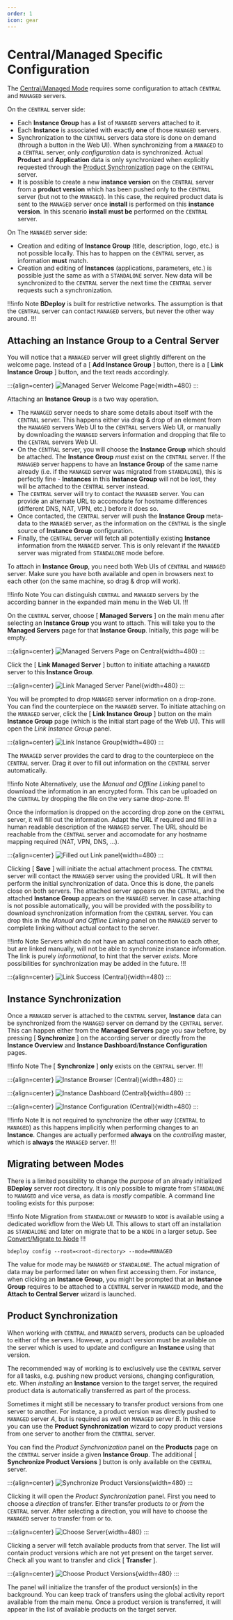 ```yaml
---
order: 1
icon: gear
---
```


# Central/Managed Specific Configuration

The [Central/Managed Mode](/setup/master/#modes-of-operation) requires some configuration to attach `CENTRAL` and `MANAGED` servers.

On the `CENTRAL` server side:

- Each **Instance Group** has a list of `MANAGED` servers attached to it.
- Each **Instance** is associated with exactly **one** of those `MANAGED` servers.
- Synchronization to the `CENTRAL` servers data store is done on demand (through a button in the Web UI). When synchronizing from a `MANAGED` to a `CENTRAL` server, only _configuration_ data is synchronized. Actual **Product** and **Application** data is only synchronized when explicitly requested through the [Product Synchronization](/user/central/#product-synchronization) page on the `CENTRAL` server.
- It is possible to create a new **instance version** on the `CENTRAL` server from a **product version** which has been pushed only to the `CENTRAL` server (but not to the `MANAGED`). In this case, the required product data is sent to the `MANAGED` server once **install** is performed on this **instance version**. In this scenario **install** **must be** performed on the `CENTRAL` server.

On The `MANAGED` server side:

- Creation and editing of **Instance Group** (title, description, logo, etc.) is not possible locally. This has to happen on the `CENTRAL` server, as information **must** match.
- Creation and editing of **Instances** (applications, parameters, etc.) is possible just the same as with a `STANDALONE` server. New data will be synchronized to the `CENTRAL` server the next time the `CENTRAL` server requests such a synchronization.

!!!info Note
**BDeploy** is built for restrictive networks. The assumption is that the `CENTRAL` server can contact `MANAGED` servers, but never the other way around.
!!!

## Attaching an Instance Group to a Central Server

You will notice that a `MANAGED` server will greet slightly different on the welcome page. Instead of a [ **Add Instance Group** ] button, there is a [ **Link Instance Group** ] button, and the text reads accordingly.

:::{align=center}
![Managed Server Welcome Page](/images/Doc_ManagedEmpty.png){width=480}
:::

Attaching an **Instance Group** is a two way operation.

- The `MANAGED` server needs to share some details about itself with the `CENTRAL` server. This happens either via drag & drop of an element from the `MANAGED` servers Web UI to the `CENTRAL` servers Web UI, or manually by downloading the `MANAGED` servers information and dropping that file to the `CENTRAL` servers Web UI.
- On the `CENTRAL` server, you will choose the **Instance Group** which should be attached. The **Instance Group** _must_ exist on the `CENTRAL` server. If the `MANAGED` server happens to have an **Instance Group** of the same name already (i.e. if the `MANAGED` server was migrated from `STANDALONE`), this is perfectly fine - **Instances** in this **Instance Group** will not be lost, they will be attached to the `CENTRAL` server instead.
- The `CENTRAL` server will try to contact the `MANAGED` server. You can provide an alternate URL to accomodate for hostname differences (different DNS, NAT, VPN, etc.) before it does so.
- Once contacted, the `CENTRAL` server will push the **Instance Group** meta-data to the `MANAGED` server, as the information on the `CENTRAL` is the single source of **Instance Group** configuration.
- Finally, the `CENTRAL` server will fetch all potentially existing **Instance** information from the `MANAGED` server. This is only relevant if the `MANAGED` server was migrated from `STANDALONE` mode before.

To attach in **Instance Group**, you need both Web UIs of `CENTRAL` and `MANAGED` server. Make sure you have both available and open in browsers next to each other (on the same machine, so drag & drop will work).

!!!info Note
You can distinguish `CENTRAL` and `MANAGED` servers by the according banner in the expanded main menu in the Web UI.
!!!

On the `CENTRAL` server, choose [ **Managed Servers** ] on the main menu after selecting an **Instance Group** you want to attach. This will take you to the **Managed Servers** page for that **Instance Group**. Initially, this page will be empty.

:::{align=center}
![Managed Servers Page on Central](/images/Doc_CentralEmptyServers.png){width=480}
:::

Click the [ **Link Managed Server** ] button to initiate attaching a `MANAGED` server to this **Instance Group**.

:::{align=center}
![Link Managed Server Panel](/images/Doc_CentralLinkServer.png){width=480}
:::

You will be prompted to drop `MANAGED` server information on a drop-zone. You can find the counterpiece on the `MANAGED` server. To initiate attaching on the `MANAGED` server, click the [ **Link Instance Group** ] button on the main **Instance Group** page (which is the initial start page of the Web UI). This will open the _Link Instance Group_ panel.

:::{align=center}
![Link Instance Group](/images/Doc_ManagedLinkGroup.png){width=480}
:::

The `MANAGED` server provides the card to drag to the counterpiece on the `CENTRAL` server. Drag it over to fill out information on the `CENTRAL` server automatically.

!!!info Note
Alternatively, use the _Manual and Offline Linking_ panel to download the information in an encrypted form. This can be uploaded on the `CENTRAL` by dropping the file on the very same drop-zone.
!!!

Once the information is dropped on the according drop zone on the `CENTRAL` server, it will fill out the information. Adapt the URL if required and fill in a human readable description of the `MANAGED` server. The URL should be reachable from the `CENTRAL` server and accomodate for any hostname mapping required (NAT, VPN, DNS, ...).

:::{align=center}
![Filled out Link panel](/images/Doc_CentralLinkServerFilled.png){width=480}
:::

Clicking [ **Save** ] will initiate the actual attachment process. The `CENTRAL` server will contact the `MANAGED` server using the provided URL. It will then perform the initial synchronization of data. Once this is done, the panels close on both servers. The attached server appears on the `CENTRAL`, and the attached **Instance Group** appears on the `MANAGED` server. In case attaching is not possible automatically, you will be provided with the possibility to download synchronization information from the `CENTRAL` server. You can drop this in the _Manual and Offline Linking_ panel on the `MANAGED` server to complete linking without actual contact to the server.

!!!info Note
Servers which do not have an actual connection to each other, but are linked manually, will not be able to synchronize instance information. The link is purely _informational_, to hint that the server _exists_. More possibilities for synchronization may be added in the future.
!!!

:::{align=center}
![Link Success (Central)](/images/Doc_CentralLinkDone.png){width=480}
:::

## Instance Synchronization

Once a `MANAGED` server is attached to the `CENTRAL` server, **Instance** data can be synchronized from the `MANAGED` server on demand by the `CENTRAL` server. This can happen either from the **Managed Servers** page you saw before, by pressing [ **Synchronize** ] on the according server or directly from the **Instance Overview** and **Instance Dashboard**/**Instance Configuration** pages.

!!!info Note
The [ **Synchronize** ] **only** exists on the `CENTRAL` server.
!!!

:::{align=center}
![Instance Browser (Central)](/images/Doc_CentralInstanceList.png){width=480}
:::

:::{align=center}
![Instance Dashboard (Central)](/images/Doc_CentralInstanceDashboard.png){width=480}
:::

:::{align=center}
![Instance Configuration (Central)](/images/Doc_CentralInstanceConfiguration.png){width=480}
:::

!!!info Note
It is not required to synchronize the other way (`CENTRAL` to `MANAGED`) as this happens implicitly when performing changes to an **Instance**. Changes are actually performed **always** on the _controlling_ master, which is **always** the `MANAGED` server.
!!!

## Migrating between Modes

There is a limited possibility to change the _purpose_ of an already initialized **BDeploy** server root directory. It is only possible to migrate from `STANDALONE` to `MANAGED` and vice versa, as data is _mostly_ compatible. A command line tooling exists for this purpose:

!!!info Note
Migration from `STANDALONE` or `MANAGED` to `NODE` is available using a dedicated workflow from the Web UI. This allows to start off an installation as `STANDALONE` and later on migrate that to be a `NODE` in a larger setup. See [Convert/Migrate to Node](/setup/node/#convertmigrate-to-node)
!!!

```
bdeploy config --root=<root-directory> --mode=MANAGED
```

The value for mode may be `MANAGED` or `STANDALONE`. The actual migration of data may be performed later on when first accessing them. For instance, when clicking an **Instance Group**, you might be prompted that an **Instance Group** requires to be attached to a `CENTRAL` server in `MANAGED` mode, and the **Attach to Central Server** wizard is launched.

## Product Synchronization

When working with `CENTRAL` and `MANAGED` servers, products can be uploaded to either of the servers. However, a product version must be available on the server which is used to update and configure an **Instance** using that version.

The recommended way of working is to exclusively use the `CENTRAL` server for all tasks, e.g. pushing new product versions, changing configuration, etc. When _installing_ an **Instance** version to the target server, the required product data is automatically transferred as part of the process.

Sometimes it might still be necessary to transfer product versions from one server to another. For instance, a product version was directly pushed to `MANAGED` server _A_, but is required as well on `MANAGED` server _B_. In this case you can use the **Product Synchronization** wizard to copy product versions from one server to another from the `CENTRAL` server.

You can find the _Product Synchronization_ panel on the **Products** page on the `CENTRAL` server inside a given **Instance Group**. The additional [ **Synchronize Product Versions** ] button is only available on the `CENTRAL` server.

:::{align=center}
![Synchronize Product Versions](/images/Doc_CentralProdSync.png){width=480}
:::

Clicking it will open the _Product Synchronization_ panel. First you need to choose a _direction_ of transfer. Either transfer products _to_ or _from_ the `CENTRAL` server. After selecting a direction, you will have to choose the `MANAGED` server to transfer from or to.

:::{align=center}
![Choose Server](/images/Doc_CentralProdSyncServer.png){width=480}
:::

Clicking a server will fetch available products from that server. The list will contain product versions which are not yet present on the target server. Check all you want to transfer and click [ **Transfer** ].

:::{align=center}
![Choose Product Versions](/images/Doc_CentralProdSyncVersion.png){width=480}
:::

The panel will initialize the transfer of the product version(s) in the background. You can keep track of transfers using the global activity report available from the main menu. Once a product version is transferred, it will appear in the list of available products on the target server.

